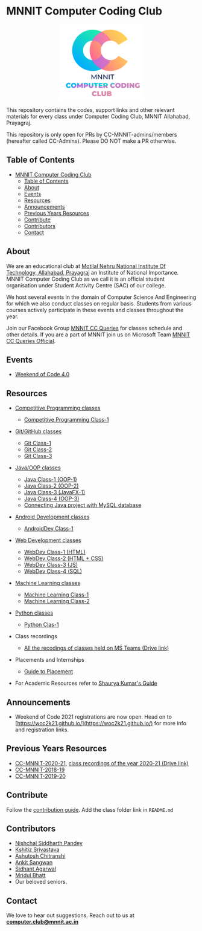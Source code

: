 <head>
    <meta property='og:image' content='{{site.url}}/{{page.image}}'/>
    <meta property='og:type' content='website' />
</head>

# MNNIT Computer Coding Club

<div align="center">
    <img src="./cclogo.png" alt="MNNIT CC Club logo" height=200/>
</div>

This repository contains the codes, support links and other relevant materials for every class under Computer Coding Club, MNNIT Allahabad, Prayagraj.

This repository is only open for PRs by CC-MNNIT-admins/members (hereafter called CC-Admins). Please DO NOT make a PR otherwise.


## Table of Contents

- [MNNIT Computer Coding Club](#mnnit-computer-coding-club)
  - [Table of Contents](#table-of-contents)
  - [About](#about)
  - [Events](#events)
  - [Resources](#resources)
  - [Announcements](#announcements)
  - [Previous Years Resources](#previous-years-resources)
  - [Contribute](#contribute)
  - [Contributors](#contributors)
  - [Contact](#contact)

## About

We are an educational club at [Motilal Nehru National Institute Of Technology, Allahabad, Prayagraj](http://www.mnnit.ac.in/) an Institute of National Importance. MNNIT Computer Coding Club as we call it is an official student organisation under Student Activity Centre (SAC) of our college.

We host several events in the domain of Computer Science And Engineering for which we also conduct classes on regular basis. Students from various courses actively participate in these events and classes throughout the year.

Join our Facebook Group [MNNIT CC Queries](https://www.facebook.com/groups/ccqueries/) for classes schedule and other details.
If you are a part of MNNIT join us on Microsoft Team [MNNIT CC Queries Official](https://bit.ly/ccqueriesteam).

## Events

- [Weekend of Code 4.0](WeekendOfCode)

## Resources

- [Competitive Programming classes](CompetitiveProgramming)
    - [Competitive Programming Class-1](CompetitiveProgramming/2021_05_05_CPClass-1)

- [Git/GitHub classes](Git-GitHub)
    - [Git Class-1](Git-GitHub/2021_04_20_GitClass-1)
    - [Git Class-2](Git-GitHub/2021_04_21_GitClass-2)
    - [Git Class-3](Git-GitHub/2021_04_22_GitClass-3)

- [Java/OOP classes](Java)
    - [Java Class-1 (OOP-1)](Java/2021_04_22_JavaClass-1)
    - [Java Class-2 (OOP-2)](Java/2021_04_25_JavaClass-2)
    - [Java Class-3 (JavaFX-1)](Java/2021_04_27_JavaClass-3)
    - [Java Class-4 (OOP-3)](Java/2021_04_30_JavaClass-4)
    - [Connecting Java project with MySQL database](Java/JavaMySQLNotes)

- [Android Development classes](Android)
    - [AndroidDev Class-1](Android/2021_05_07_AndroidClass-1)

- [Web Development classes](WebDev)
    - [WebDev Class-1 (HTML)](WebDev/2021_04_24_WebClass-1)
    - [WebDev Class-2 (HTML + CSS)](WebDev/2021_04_26_WebClass-2)
    - [WebDev Class-3 (JS)](WebDev/2021_04_28_WebClass-3)
    - [WebDev Class-4 (SQL)](WebDev/2021_05_01_WebClass-4)

- [Machine Learning classes](MachineLearning)
    - [Machine Learning Class-1](MachineLearning/2021-04-29_ML-Class-1)
    - [Machine Learning Class-2](MachineLearning/2021-05-03_ML-Class-2)

- [Python classes](Python)
    - [Python Clas-1](Python/2021_05_06_PythonClass-1)

- Class recordings
    - [All the recodings of classes held on MS Teams (Drive link)](https://drive.google.com/drive/folders/14UTduGJfnltoc5sEgNX4Qrq4mCEJdz2K?usp=sharing)

- Placements and Internships
	- [Guide to Placement](Placements)

- For Academic Resources refer to [Shaurya Kumar's Guide](https://shauryashares.weebly.com/)

## Announcements

- Weekend of Code 2021 registrations are now open. Head on to [https://woc2k21.github.io/](https://woc2k21.github.io/) for more info and registration links.

## Previous Years Resources

- [CC-MNNIT-2020-21](https://cc-mnnit.github.io/2020-21-Classes/), [class recordings of the year 2020-21 (Drive link)](https://drive.google.com/drive/folders/1VKNH9mT945nq6hFZDk9kSN4ibQhWfj_L?usp=sharing)
- [CC-MNNIT-2018-19](https://cc-mnnit.github.io/2018-19-Classes/)
- [CC-MNNIT-2019-20](https://cc-mnnit.github.io/2019-20-Classes/)

## Contribute

Follow the [contribution guide](./CONTRIBUTING.md). Add the class folder link in `README.md`

## Contributors

* [Nishchal Siddharth Pandey](https://github.com/nisiddharth/)
* [Kshitiz Srivastava](https://github.com/pirateksh/)
* [Ashutosh Chitranshi](https://github.com/ashu12chi/)
* [Ankit Sangwan](https://github.com/ankitsangwan1999/)
* [Sidhant Agarwal](https://github.com/sidhantagar/)
* [Mridul Bhatt](https://github.com/embiway/)
* Our beloved seniors.

## Contact

We love to hear out suggestions. Reach out to us at [<strong>computer.club@mnnit.ac.in</strong>](mailto:computer.club@mnnit.ac.in)

